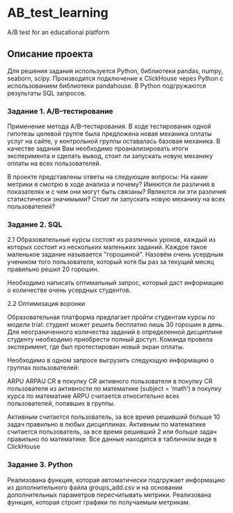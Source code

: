 # AB_test_learning
A/B test for an educational platform
## Описание проекта
Для решения задания используется Python, библиотеки pandas, numpy, seaborn, scipy. Производится подключение к ClickHouse через Python c использованием библиотеки pandahouse. В Python подгружаются результаты SQL запросов.

### Задание 1. A/B–тестирование

Применение метода A/B–тестирования. В ходе тестирования одной гипотезы целевой группе была предложена новая механика оплаты услуг на сайте, у контрольной группы оставалась базовая механика. В качестве задания Вам необходимо проанализировать итоги эксперимента и сделать вывод, стоит ли запускать новую механику оплаты на всех пользователей.

В проекте представлены ответы на следующие вопросы:
На какие метрики я смотрю в ходе анализа и почему?
Имеются ли различия в показателях и с чем они могут быть связаны?
Являются ли эти различия статистически значимыми?
Стоит ли запускать новую механику на всех пользователей?

### Задание 2. SQL
2.1
Образовательные курсы состоят из различных уроков, каждый из которых состоит из нескольких маленьких заданий. Каждое такое маленькое задание называется "горошиной".
Назовём очень усердным учеником того пользователя, который хотя бы раз за текущий месяц правильно решил 20 горошин.

Необходимо написать оптимальный запрос, который даст информацию о количестве очень усердных студентов.

2.2 Оптимизация воронки

Образовательная платформа предлагает пройти студентам курсы по модели trial: студент может решить бесплатно лишь 30 горошин в день. Для неограниченного количества заданий в определенной дисциплине студенту необходимо приобрести полный доступ. Команда провела эксперимент, где был протестирован новый экран оплаты.

Необходимо в одном запросе выгрузить следующую информацию о группах пользователей:

ARPU 
ARPAU 
CR в покупку 
СR активного пользователя в покупку 
CR пользователя из активности по математике (subject = ’math’) в покупку курса по математике
ARPU считается относительно всех пользователей, попавших в группы.

Активным считается пользователь, за все время решивший больше 10 задач правильно в любых дисциплинах.
Активным по математике считается пользователь, за все время решивший 2 или больше задач правильно по математике.
Все данные находятся в табличном виде в ClickHouse

### Задание 3. Python
Реализована функция, которая автоматически подгружает информацию из дополнительного файла groups_add.csv  и на основании дополнительных параметров пересчитывать метрики.
Реализована функция, которая строит графики по получаемым метрикам.
